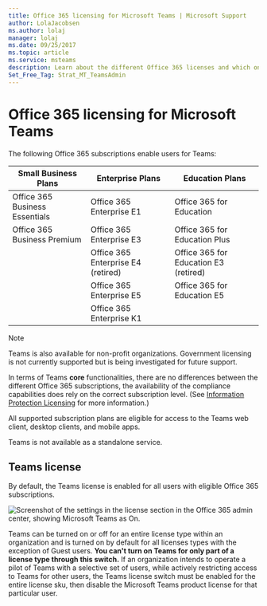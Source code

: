 ```yaml
---
title: Office 365 licensing for Microsoft Teams | Microsoft Support
author: LolaJacobsen
ms.author: lolaj
manager: lolaj
ms.date: 09/25/2017
ms.topic: article
ms.service: msteams
description: Learn about the different Office 365 licenses and which ones enable users for Microsoft Teams and how to enable or disable it.
Set_Free_Tag: Strat_MT_TeamsAdmin
---
```


Office 365 licensing for Microsoft Teams
========================================

The following Office 365 subscriptions enable users for Teams:

|Small Business Plans  |Enterprise Plans  |Education Plans  |
|---------|---------|---------|
|Office 365 Business Essentials     |Office 365 Enterprise E1         |Office 365 for Education         |
|Office 365 Business Premium     |Office 365 Enterprise E3         |Office 365 for Education Plus         |
|     |Office 365 Enterprise E4 (retired)         |Office 365 for Education E3 (retired)         |
|     |Office 365 Enterprise E5         |Office 365 for Education E5   
      |Office 365 Enterprise K1 |  |

> [!NOTE]
> Teams is also available for non-profit organizations. Government licensing is not currently supported but is being investigated for future support.
        


In terms of Teams **core** functionalities, there are no differences between the different Office 365 subscriptions, the availability of the compliance capabilities does rely on the correct subscription level. (See [Information Protection Licensing](https://support.office.com/en-us/article/Plan-for-Office-365-security-and-information-protection-capabilities-3d4ac4a1-3920-4ff9-918f-011f3ce60408) for more information.)

All supported subscription plans are eligible for access to the Teams web client, desktop clients, and mobile apps.

Teams is not available as a standalone service.

Teams license
-------------

By default, the Teams license is enabled for all users with eligible Office 365 subscriptions.

![Screenshot of the settings in the license section in the Office 365 admin center, showing Microsoft Teams as On.](media/Understand_Office_365_Licensing__for_Microsoft_Teams_image2.png)

Teams can be turned on or off for an entire license type within an organization and is turned on by default for all licenses types with the exception of Guest users. **You can't turn on Teams for only part of a license type through this switch.** If an organization intends to operate a pilot of Teams with a selective set of users, while actively restricting access to Teams for other users, the Teams license switch must be enabled for the entire license sku, then disable the Microsoft Teams product license for that particular user. 
